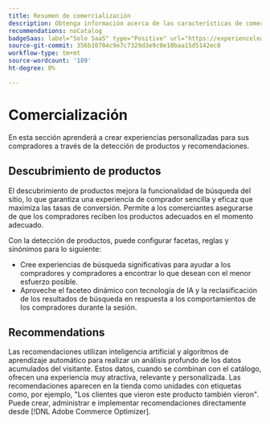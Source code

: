 ```yaml
---
title: Resumen de comercialización
description: Obtenga información acerca de las características de comercialización en  [!DNL Adobe Commerce Optimizer].
recommendations: noCatalog
badgeSaas: label="Solo SaaS" type="Positive" url="https://experienceleague.adobe.com/es/docs/commerce/user-guides/product-solutions" tooltip="Solo se aplica a los proyectos de Adobe Commerce as a Cloud Service y Adobe Commerce Optimizer (infraestructura de SaaS administrada por Adobe)."
source-git-commit: 356b10704c9e7c7329d3e9c0e10baa15d5142ec0
workflow-type: tm+mt
source-wordcount: '189'
ht-degree: 0%

---
```


# Comercialización

En esta sección aprenderá a crear experiencias personalizadas para sus compradores a través de la detección de productos y recomendaciones.

## Descubrimiento de productos

El descubrimiento de productos mejora la funcionalidad de búsqueda del sitio, lo que garantiza una experiencia de comprador sencilla y eficaz que maximiza las tasas de conversión. Permite a los comerciantes asegurarse de que los compradores reciben los productos adecuados en el momento adecuado.

Con la detección de productos, puede configurar facetas, reglas y sinónimos para lo siguiente:

- Cree experiencias de búsqueda significativas para ayudar a los compradores y compradores a encontrar lo que desean con el menor esfuerzo posible.
- Aproveche el faceteo dinámico con tecnología de IA y la reclasificación de los resultados de búsqueda en respuesta a los comportamientos de los compradores durante la sesión.

## Recommendations

Las recomendaciones utilizan inteligencia artificial y algoritmos de aprendizaje automático para realizar un análisis profundo de los datos acumulados del visitante. Estos datos, cuando se combinan con el catálogo, ofrecen una experiencia muy atractiva, relevante y personalizada. Las recomendaciones aparecen en la tienda como unidades con etiquetas como, por ejemplo, &quot;Los clientes que vieron este producto también vieron&quot;. Puede crear, administrar e implementar recomendaciones directamente desde [!DNL Adobe Commerce Optimizer].
